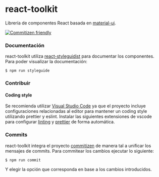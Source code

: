 # react-toolkit

Librería de componentes React basada en [material-ui](https://material-ui-next.com).

[![Commitizen friendly](https://img.shields.io/badge/commitizen-friendly-brightgreen.svg)](http://commitizen.github.io/cz-cli/)

### Documentación

react-toolkit utiliza [react-styleguidist](https://react-styleguidist.js.org) para documentar los componentes. Para poder visualizar la documentación:

```shell
$ npm run styleguide
```

### Contribuir

#### Coding style

Se recomienda utilizar [Visual Studio Code](https://code.visualstudio.com) ya que el proyecto incluye configuraciones relacionadas al editor para mantener un coding style utilizando prettier y eslint. Instalar las siguientes extensiones de vscode para configurar [linting](https://marketplace.visualstudio.com/items?itemName=dbaeumer.vscode-eslint) y [prettier](https://marketplace.visualstudio.com/items?itemName=esbenp.prettier-vscode) de forma automática.

### Commits

react-toolkit integra el proyecto [commitizen](http://commitizen.github.io/cz-cli/) de manera tal a unificar los mensajes de commits. Para commitear los cambios ejecutar lo siguiente:

```shell
$ npm run commit
```

Y elegir la opción que corresponda en base a los cambios introducidos.
